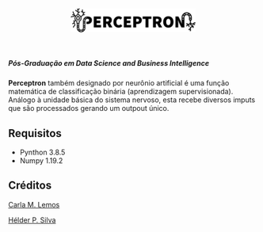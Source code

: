 <br/>
<p align="center">
        <img width="50%" src="/img/logo.png" alt="PERCEPTRON">
    </a>
</p>

<br/>

##### Pós-Graduação em Data Science and Business Intelligence

**Perceptron** também designado por neurônio artificial é uma função matemática de classificação binária (aprendizagem supervisionada). Análogo à unidade básica do sistema nervoso, esta recebe diversos imputs que são processados gerando um outpout único.

## Requisitos
* Pynthon 3.8.5
* Numpy 1.19.2

## Créditos
[Carla M. Lemos](https://github.com/CarlaMLemos) 

[Hélder P. Silva ](https://github.com/helderpsilva)

